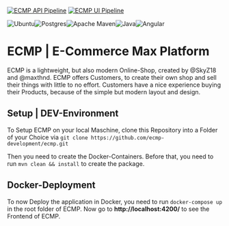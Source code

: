 [![ECMP API Pipeline](https://github.com/ecmp-development/ecmp/actions/workflows/ecmp-api-pipeline.yml/badge.svg?branch=main)](https://github.com/ecmp-development/ecmp/actions/workflows/ecmp-api-pipeline.yml) [![ECMP UI Pipeline](https://github.com/ecmp-development/ecmp/actions/workflows/ecmp-ui-pipeline.yml/badge.svg?branch=main)](https://github.com/ecmp-development/ecmp/actions/workflows/ecmp-ui-pipeline.yml)

![Ubuntu](https://img.shields.io/badge/Ubuntu-E95420?style=for-the-badge&logo=ubuntu&logoColor=white)![Postgres](https://img.shields.io/badge/postgres-%23316192.svg?style=for-the-badge&logo=postgresql&logoColor=white)![Apache Maven](https://img.shields.io/badge/Apache%20Maven-C71A36?style=for-the-badge&logo=Apache%20Maven&logoColor=white)![Java](https://img.shields.io/badge/java-%23ED8B00.svg?style=for-the-badge&logo=openjdk&logoColor=white)![Angular](https://img.shields.io/badge/angular-%23DD0031.svg?style=for-the-badge&logo=angular&logoColor=white)

# ECMP | E-Commerce Max Platform
ECMP is a lightweight, but also modern Online-Shop, created by @SkyZ18 and @maxthnd. ECMP offers Customers, to create their own shop and sell their things with little to no effort.
Customers have a nice experience buying their Products, because of the simple but modern layout and design. 

## Setup | DEV-Environment
To Setup ECMP on your local Maschine, clone this Repository into a Folder of your Choice via ```git clone https://github.com/ecmp-development/ecmp.git```

Then you need to create the Docker-Containers. Before that, you need to run ```mvn clean && install``` to create the package.

## Docker-Deployment

To now Deploy the application in Docker, you need to run ```docker-compose up``` in the root folder of ECMP. Now go to **http://localhost:4200/** to see the Frontend of ECMP.
